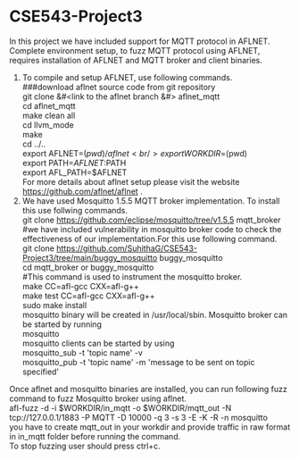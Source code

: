 # CSE543-Project3
In this project we have included support for MQTT protocol in AFLNET. 
Complete environment setup, to fuzz MQTT protocol using AFLNET, requires installation of AFLNET and MQTT broker and client binaries. 
1. To compile and setup AFLNET, use following commands. <br/>
    ###download aflnet source code from git repository <br/>
    git clone &#<link to the aflnet branch &#> aflnet_mqtt <br/>
    cd aflnet_mqtt <br/>
    make clean all <br/>
    cd llvm_mode <br/>
    make <br/>
    cd ../.. <br/>
    export AFLNET=$(pwd)/aflnet <br/>
    export WORKDIR=$(pwd) <br/>
    export PATH=$AFLNET:$PATH <br/>
    export AFL_PATH=$AFLNET <br/>
For more details about aflnet setup please visit the website https://github.com/aflnet/aflnet . <br/>
2. We have used Mosquitto 1.5.5 MQTT broker implementation. To install this use follwing commands. <br/>
	git clone https://github.com/eclipse/mosquitto/tree/v1.5.5 mqtt_broker <br/>
	#we have included vulnerability in mosquitto broker code to check the effectiveness of our implementation.For this use following command. <br/>
	git clone https://github.com/SuhithaG/CSE543-Project3/tree/main/buggy_mosquitto buggy_mosquitto <br/>
	cd mqtt_broker or buggy_mosquitto <br/>
	#This command is used to instrument the mosquitto broker. <br/> 
	make CC=afl-gcc CXX=afl-g++ <br/>
	make test CC=afl-gcc CXX=afl-g++ <br/>
	sudo make install <br/>
mosquitto binary will be created in /usr/local/sbin. Mosquitto broker can be started by running <br/>
	mosquitto <br/>
mosquitto clients can be started by using <br/>
	mosquitto_sub -t 'topic name' -v <br/>
	mosquitto_pub -t 'topic name' -m 'message to be sent on topic specified' <br/>

Once aflnet and mosquitto binaries are installed, you can run following fuzz command to fuzz Mosquitto broker using aflnet. <br/>
	afl-fuzz -d -i $WORKDIR/in_mqtt -o $WORKDIR/mqtt_out -N tcp://127.0.0.1/1883  -P MQTT -D 10000 -q 3 -s 3 -E -K -R -n mosquitto <br/>
you have to create mqtt_out in your workdir and provide traffic in raw format in in_mqtt folder before running the command. <br/>
To stop fuzzing user should press ctrl+c. 
